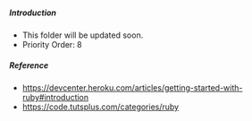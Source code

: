 ##### Introduction
- This folder will be updated soon. 
- Priority Order: 8

##### Reference
- https://devcenter.heroku.com/articles/getting-started-with-ruby#introduction
- https://code.tutsplus.com/categories/ruby

